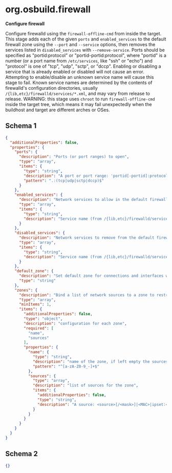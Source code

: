
# org.osbuild.firewall

**Configure firewall**

Configure firewalld using the `firewall-offline-cmd` from inside the target.
This stage adds each of the given `ports` and `enabled_services` to the default
firewall zone using the `--port` and `--service` options, then removes the
services listed in `disabled_services` with `--remove-service`.
Ports should be specified as "portid:protocol" or "portid-portid:protocol",
where "portid" is a number (or a port name from `/etc/services`, like "ssh" or
"echo") and "protocol" is one of "tcp", "udp", "sctp", or "dccp".
Enabling or disabling a service that is already enabled or disabled will not
cause an error.
Attempting to enable/disable an unknown service name will cause this stage to
fail. Known service names are determined by the contents of firewalld's
configuration directories, usually `/{lib,etc}/firewalld/services/*.xml`, and
may vary from release to release.
WARNING: this stage uses `chroot` to run `firewall-offline-cmd` inside the
target tree, which means it may fail unexpectedly when the buildhost and target
are different arches or OSes.

## Schema 1

```json
{
  "additionalProperties": false,
  "properties": {
    "ports": {
      "description": "Ports (or port ranges) to open",
      "type": "array",
      "items": {
        "type": "string",
        "description": "A port or port range: 'portid[-portid]:protocol'",
        "pattern": ".:(tcp|udp|sctp|dccp)$"
      }
    },
    "enabled_services": {
      "description": "Network services to allow in the default firewall zone",
      "type": "array",
      "items": {
        "type": "string",
        "description": "Service name (from /{lib,etc}/firewalld/services/*.xml)"
      }
    },
    "disabled_services": {
      "description": "Network services to remove from the default firewall zone",
      "type": "array",
      "items": {
        "type": "string",
        "description": "Service name (from /{lib,etc}/firewalld/services/*.xml)"
      }
    },
    "default_zone": {
      "description": "Set default zone for connections and interfaces where no zone has been selected.",
      "type": "string"
    },
    "zones": {
      "description": "Bind a list of network sources to a zone to restrict traffic from those sources based on the settings of the zone.",
      "type": "array",
      "minItems": 1,
      "items": {
        "additionalProperties": false,
        "type": "object",
        "description": "configuration for each zone",
        "required": [
          "name",
          "sources"
        ],
        "properties": {
          "name": {
            "type": "string",
            "description": "name of the zone, if left empty the sources will apply to the default zone.",
            "pattern": "^[a-zA-Z0-9_-]+$"
          },
          "sources": {
            "type": "array",
            "description": "list of sources for the zone",
            "items": {
              "additionalProperties": false,
              "type": "string",
              "description": "A source: <source>[/<mask>]|<MAC>|ipset:<ipset>"
            }
          }
        }
      }
    }
  }
}
```

## Schema 2

```json
{}
```
